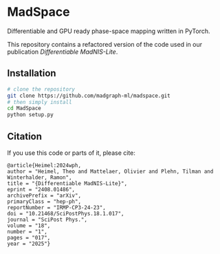 # MadSpace

Differentiable and GPU ready phase-space mapping written in PyTorch.

This repository contains a refactored version of the code used in our publication *Differentiable MadNIS-Lite*. 


## Installation

```sh
# clone the repository
git clone https://github.com/madgraph-ml/madspace.git
# then simply install
cd MadSpace
python setup.py
```

## Citation

If you use this code or parts of it, please cite:

    @article{Heimel:2024wph,
    author = "Heimel, Theo and Mattelaer, Olivier and Plehn, Tilman and Winterhalder, Ramon",
    title = "{Differentiable MadNIS-Lite}",
    eprint = "2408.01486",
    archivePrefix = "arXiv",
    primaryClass = "hep-ph",
    reportNumber = "IRMP-CP3-24-23",
    doi = "10.21468/SciPostPhys.18.1.017",
    journal = "SciPost Phys.",
    volume = "18",
    number = "1",
    pages = "017",
    year = "2025"}

